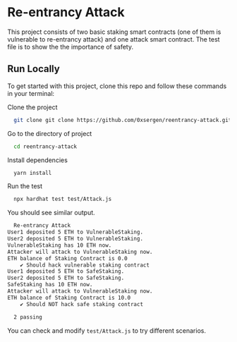 # Re-entrancy Attack

This project consists of two basic staking smart contracts (one of them is vulnerable to re-entrancy attack) and one attack smart contract. The test file is to show the the importance of safety.

<!---This project was developed for use in [this article](https://scdevstr.substack.com/p/re-entrancy-yeniden-giris-atag) (in Turkish).-->

## Run Locally
To get started with this project, clone this repo and follow these commands in your terminal:

Clone the project

```bash
  git clone git clone https://github.com/0xsergen/reentrancy-attack.git
```

Go to the directory of project

```bash
  cd reentrancy-attack 
```

Install dependencies

```bash
  yarn install
```

Run the test

```bash
  npx hardhat test test/Attack.js
```

You should see similar output. 
```bash
  Re-entrancy Attack
User1 deposited 5 ETH to VulnerableStaking.
User2 deposited 5 ETH to VulnerableStaking.
VulnerableStaking has 10 ETH now.
Attacker will attack to VulnerableStaking now.
ETH balance of Staking Contract is 0.0
    ✔ Should hack vulnerable staking contract
User1 deposited 5 ETH to SafeStaking.
User2 deposited 5 ETH to SafeStaking.
SafeStaking has 10 ETH now.
Attacker will attack to VulnerableStaking now.
ETH balance of Staking Contract is 10.0
    ✔ Should NOT hack safe staking contract

  2 passing
  ```

You can check and modify `test/Attack.js` to try different scenarios. 

